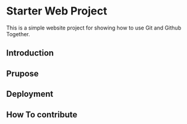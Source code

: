 # Starter Web Project

This is a simple website project for showing how to use Git and Github Together.

## Introduction

## Prupose

## Deployment

## How To contribute